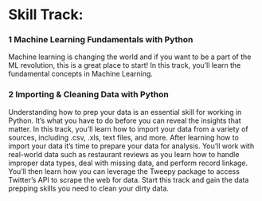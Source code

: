# Skill Track: 



### 1 Machine Learning Fundamentals with Python
Machine learning is changing the world and if you want to be a part of the ML revolution, this is a great place to start! In this track, you’ll learn the fundamental concepts in Machine Learning.

### 2 Importing & Cleaning Data with Python
Understanding how to prep your data is an essential skill for working in Python. It’s what you have to do before you can reveal the insights that matter. In this track, you’ll learn how to import your data from a variety of sources, including .csv, .xls, text files, and more. After learning how to import your data it’s time to prepare your data for analysis. You’ll work with real-world data such as restaurant reviews as you learn how to handle improper data types, deal with missing data, and perform record linkage. You’ll then learn how you can leverage the Tweepy package to access Twitter’s API to scrape the web for data. Start this track and gain the data prepping skills you need to clean your dirty data.
